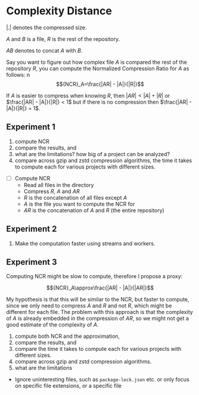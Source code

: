 # Complexity Distance

$|.|$ denotes the compressed size.

$A$ and $B$ is a file, $R$ is the rest of the repository.

$AB$ denotes to concat $A$ with $B$.

Say you want to figure out how complex file $A$ is compared the rest of the repository $R$, you can compute the Normalized Compression Ratio for $A$ as follows:
n $${NCR}_A=\frac{|AR| - |A|}{|R|}$$

If $A$ is easier to compress when knowing $R$, then $|AR| < |A| + |R|$ or $\frac{|AR| - |A|}{|R|} < 1$ but if there is no compression then $\frac{|AR| - |A|}{|R|} = 1$.

## Experiment 1

1. compute NCR
2. compare the results, and
3. what are the limitations? how big of a project can be analyzed?
4. compare across gzip and zstd compression algorithms, the time it takes to compute each for various projects with different sizes.

- [ ] Compute NCR
  - Read all files in the directory
  - Compress $R$, $A$ and $AR$
  - $R$ is the concatenation of all files except $A$
  - $A$ is the file you want to compute the NCR for
  - $AR$ is the concatenation of $A$ and $R$ (the entire repository)

## Experiment 2

1. Make the computation faster using streams and workers.

## Experiment 3

Computing NCR might be slow to compute, therefore I propose a proxy:

$${NCR}_A\approx\frac{|AR| - |A|}{|AR|}$$

My hypothesis is that this will be similar to the NCR, but faster to compute, since we only need to compress $A$ and $R$ and not $R$, which might be different for each file. The problem with this approach is that the complexity of $A$ is already embedded in the compression of $AR$, so we might not get a good estimate of the complexity of $A$.

1. compute both NCR and the approximation,
2. compare the results, and
3. compare the time it takes to compute each for various projects with different sizes.
4. compare across gzip and zstd compression algorithms.
5. what are the limitations

- Ignore uninteresting files, such as `package-lock.json` etc. or only focus on specific file extensions, or a specific file

